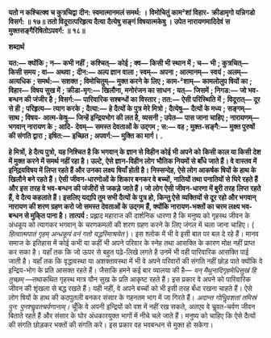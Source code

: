 **यतो न कश्चित्क्व च कुत्रचिद्वा** **दीन: स्वमात्मानमलं समर्थ: ।** **विमोचितुं काम²शां विहार-** **क्रीडामृगो यन्निगडो विसर्ग: ॥ १७॥** **ततो विदूरात्परिहृत्य दैत्या** **दैत्येषु सङ्गं विषयात्मकेषु ।** **उपेत नारायणमादिदेवं** **स मुक्तसङ्गैरिषितोऽपवर्ग: ॥ १८॥** 

**शब्दार्थ** 

**यत:—** **क्योंकि** **; न—** **कभी नहीं** **; कश्चित्—** **कोई** **; क्व—** **किसी भी स्थान में** **; च—** **भी** **; कुत्रचित्—** **किसी समय** **; वा—** **अथवा** **;** **दीन:—** **अल्प ज्ञान वाला** **; स्वम्—** **अपना** **; आत्मानम्—** **स्वयं** **; अलम्—** **अत्यधिक** **; समर्थ:—** **सशक्त** **; विमोचितुम्—** **मुक्त करने के** **लिए** **; काम-²शाम्—** **कामलोलुप षियों का** **; विहार—** **विषय सुख में** **; क्रीडा-मृग:—** **खिलौना, मनोरंजन का साधन** **; यत्—** **जिसमें** **; निगड:—** **जो भव-बन्धन की जंजीर है** **; विसर्ग:—** **पारिवारिक सश्बन्धों का विस्तार** **; तत:—** **ऐसी परिस्थिति में** **;** **विदूरात्—** **दूर से ही** **; परिहृत्य—** **त्याग करके** **; दैत्या:—** **हे दैत्यों के पुत्र मेरे मित्रो** **; दैत्येषु—** **दैत्यों के मध्य** **; सङ्गम्—** **साथ** **; विषय-** **आत्म-केषु—** **जिन्हें इन्द्रियभोग की लत है, व्यसनी** **; उपेत—** **पास जाना चाहिए** **; नारायणम्—** **भगवान् नारायण के** **; आदि-** **देवम्—** **समस्त देवताओं के उद्गम** **; स:—** **वह** **; मुक्त-सङ्गै:—** **मुक्त पुरुषों की संगति द्वारा** **; इषित:—** **इच्छित** **; अपवर्ग:—** **मुक्ति** **का मार्ग।** **.** 

**हे मित्रों, हे दैत्य पुत्रो, यह निश्चित है कि भगवान् के ज्ञान से विहीन कोई भी अपने को** **किसी काल या किसी देश में मुक्त करने में समर्थ नहीं रहा है। उल्टे, ऐसे ज्ञान-विहीन लोग** **भौतिक नियमों से बाँधे जाते हैं। वे वास्तव में इनि्द्रयविषय में लिप्त रहते हैं और उनका लक्ष्य** **षियाँ होती है। निस्सन्देह, ऐसे लोग आकर्षक षियों के हाथ के खिलौने बने रहते हैं। ऐसी** **जीवन-धारणोओं के शिकार बनकर वे बच्चों, नातियों तथा पनातियों से घिरे रहते हैं और इस** **तरह वे भव-बन्धन की जंजीरों से जकड़े जाते हैं। जो लोग ऐसी जीवन-धारणा में बुरी तरह** **लिप्त रहते हैं, वे दैत्य कहलाते हैं। इसलिए यद्यपि तुम सभी दैत्यों के पुत्र हो, किन्तु ऐसे** **व्यक्तियों से दूर रहो और भगवान् नारायण की शरण ग्रहण करो जो समस्त देवताओं के उद्गम** **हैं, क्योंकि नारायण-भक्तों का चरम लक्ष्य भव-बन्धन से मुकि्त पाना है।** **तात्पर्य :** प्रह्लाद महाराज की दार्शनिक धारणा है कि मनुष्य को गृहस्थ जीवन के अंधकूप को त्यागकर भगवान् के चरणकमलों की शरण ग्रहण करने के लिए जंगल में चला जाना चाहिए। ( *हित्वात्मपातं गृहम् अन्धकूपं वनं गतो यद्धरिमाश्रयेत* )। इस श्लोक में भी वे इसी बात पर बल दे रहे हैं। मानव समाज के इतिहास में कोई कभी या कहीं भी अपने परिवार के स्नेह तथा आसक्ति के कारण मोक्ष नहीं प्राप्त कर सका है। यहाँ तक कि जो ऊपर से बहुत पढ़े-लिखे लगते है उनमें भी वही पारिवारिक आसक्ति पाई जाती है। यहाँ तक कि वृद्धावस्था या अशक्तावस्था में भी वे अपने परिवारों की संगति नहीं छोड़ पाते क्योंकि वे इन्द्रिय-भोग के प्रति आसक्त रहते हैं। जैसाकि हमने कई बार व्यालया की है— *यन् मैथुनादिगृहमेधिसुखं हि तुच्छम्* —तथाकथित गृहस्थ मात्र यौन सुख के प्रति आकृष्ट रहते हैं। इस प्रकार वे अपने को पारिवारिक जीवन की शृंखला से बद्ध रखते हैं। यही नहीं, वे अपने बच्चों को भी इसी तरह बँधा रखना चाहते हैं। ऐसे लोग षियों के हाथ की कठपुतली बनकर संसार के गहनतम भाग में जा गिरते हैं। *अदान्त गोभिॢवशतां तमिस्रं पुन: पुनश्चॢवतचर्वणानाम्।* चूँकि वे अपनी इन्द्रियों को वश में नहीं रख सकते, अतएव वे चॢवत-चर्वण जीवन बिताते रहते हैं और संसार के घोर अंधकारयुक्त भागों में नीचे चले जाते हैं। मनुष्य को चाहिए कि ऐसे दैत्यों की संगति छोड़कर भक्तों की संगति करे। इस प्रकार वह भवबन्धन से मुक्त हो सकेगा।  